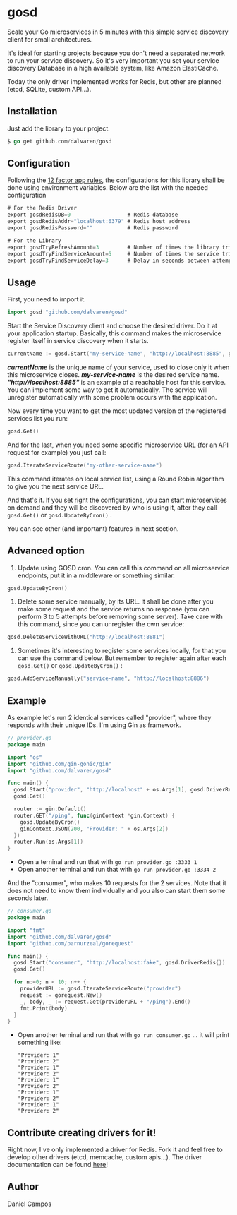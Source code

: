# gosd

Scale your Go microservices in 5 minutes with this simple service discovery client for small architectures.

It's ideal for starting projects because you don't need a separated network to run your service discovery. So it's very important you set your service discovery Database in a high available system, like Amazon ElastiCache.

Today the only driver implemented works for Redis, but other are planned (etcd, SQLite, custom API...).

## Installation

Just add the library to your project.

```go
$ go get github.com/dalvaren/gosd
```

## Configuration

Following the [12 factor app rules](http://12factor.net/), the configurations for this library shall be done using environment variables. Below are the list with the needed configuration

```go
# For the Redis Driver
export gosdRedisDB=0                  # Redis database
export gosdRedisAddr="localhost:6379" # Redis host address
export gosdRedisPassword=""           # Redis password

# For the Library
export gosdTryRefreshAmount=3         # Number of times the library tries to reach the Service Discovery database for updating.
export gosdTryFindServiceAmount=5     # Number of times the service tries to find the service URL in its cache. It's important to wait for other services to start.
export gosdTryFindServiceDelay=3      # Delay in seconds between attempts of gosdTryFindServiceAmount
```

## Usage

First, you need to import it.

```go
import gosd "github.com/dalvaren/gosd"
```

Start the Service Discovery client and choose the desired driver. Do it at your application startup. Basically, this command makes the microservice register itself in service discovery when it starts.

```go
currentName := gosd.Start("my-service-name", "http://localhost:8885", gosd.DriverRedis{})
```

***currentName*** is the unique name of your service, used to close only it when this microservice closes. ***my-service-name*** is the desired service name. ***"http://localhost:8885"*** is an example of a reachable host for this service. You can implement some way to get it automatically. The service will unregister automatically with some problem occurs with the application.

Now every time you want to get the most updated version of the registered services list you run:

```go
gosd.Get()
```

And for the last, when you need some specific microservice URL (for an API request for example) you just call:

```go
gosd.IterateServiceRoute("my-other-service-name")
```

This command iterates on local service list, using a Round Robin algorithm to give you the next service URL.

And that's it.
If you set right the configurations, you can start microservices on demand and they will be discovered by who is using it, after they call `gosd.Get()` or `gosd.UpdateByCron()` .

You can see other (and important) features in next section.

## Advanced option

1. Update using GOSD cron. You can call this command on all microservice endpoints, put it in a middleware or something similar.

  ```go
  gosd.UpdateByCron()
  ```

1. Delete some service manually, by its URL. It shall be done after you make some request and the service returns no response (you can perform 3 to 5 attempts before removing some server). Take care with this command, since you can unregister the own service:

  ```go
  gosd.DeleteServiceWithURL("http://localhost:8881")
  ```

1. Sometimes it's interesting to register some services locally, for that you can use the command below. But remember to register again after each `gosd.Get()` or `gosd.UpdateByCron()` :

  ```go
  gosd.AddServiceManually("service-name", "http://localhost:8886")
  ```


## Example

As example let's run 2 identical services called "provider", where they responds with their unique IDs. I'm using Gin as framework.

```go
// provider.go
package main

import "os"
import "github.com/gin-gonic/gin"
import "github.com/dalvaren/gosd"

func main() {
  gosd.Start("provider", "http://localhost" + os.Args[1], gosd.DriverRedis{})
  gosd.Get()

  router := gin.Default()
  router.GET("/ping", func(ginContext *gin.Context) {
    gosd.UpdateByCron()
    ginContext.JSON(200, "Provider: " + os.Args[2])
  })
  router.Run(os.Args[1])
}

```

  - Open a terninal and run that with `go run provider.go :3333 1`
  - Open another terninal and run that with `go run provider.go :3334 2`

And the "consumer", who makes 10 requests for the 2 services. Note that it does not need to know them individually and you also can start them some seconds later.

```go
// consumer.go
package main

import "fmt"
import "github.com/dalvaren/gosd"
import "github.com/parnurzeal/gorequest"

func main() {
  gosd.Start("consumer", "http://localhost:fake", gosd.DriverRedis{})
  gosd.Get()

  for n:=0; n < 10; n++ {
    providerURL := gosd.IterateServiceRoute("provider")
    request := gorequest.New()
    _, body, _ := request.Get(providerURL + "/ping").End()
    fmt.Print(body)
  }
}

```

- Open another terninal and run that with `go run consumer.go` ... it will print something like:

  ```
  "Provider: 1"
  "Provider: 2"
  "Provider: 1"
  "Provider: 2"
  "Provider: 1"
  "Provider: 2"
  "Provider: 1"
  "Provider: 2"
  "Provider: 1"
  "Provider: 2"
  ```

## Contribute creating drivers for it!

Right now, I've only implemented a driver for Redis.
Fork it and feel free to develop other drivers (etcd, memcache, custom apis...).
The driver documentation can be found [here](https://github.com/dalvaren/gosd/blob/master/DRIVERS.md)!

## Author

Daniel Campos
